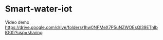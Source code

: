 ﻿# Smart-water-iot
Video demo https://drive.google.com/drive/folders/1hw0NFMeX7P5uNZWOEsQl39ETnlblG0fr?usp=sharing
